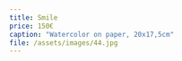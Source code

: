 ```yaml
---
title: Smile
price: 150€
caption: "Watercolor on paper, 20x17,5cm"
file: /assets/images/44.jpg
---
```

